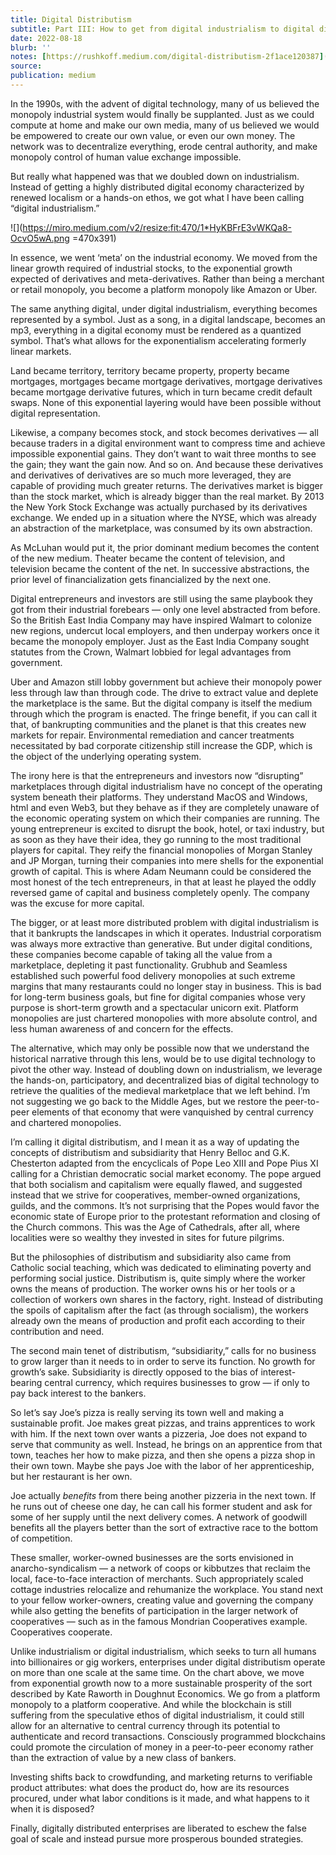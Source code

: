 ```yaml
---
title: Digital Distributism
subtitle: Part III: How to get from digital industrialism to digital distributism
date: 2022-08-18
blurb: ''
notes: [https://rushkoff.medium.com/digital-distributism-2f1ace120387](https://rushkoff.medium.com/digital-distributism-2f1ace120387 https://rushkoff.medium.com/digital-distributism-2f1ace120387)
source: 
publication: medium
---
```


In the 1990s, with the advent of digital technology, many of us believed the monopoly industrial system would finally be supplanted. Just as we could compute at home and make our own media, many of us believed we would be empowered to create our own value, or even our own money. The network was to decentralize everything, erode central authority, and make monopoly control of human value exchange impossible.

But really what happened was that we doubled down on industrialism. Instead of getting a highly distributed digital economy characterized by renewed localism or a hands-on ethos, we got what I have been calling “digital industrialism.”

![](<https://miro.medium.com/v2/resize:fit:470/1*HyKBFrE3vWKQa8-OcvO5wA.png> =470x391)

In essence, we went ‘meta’ on the industrial economy. We moved from the linear growth required of industrial stocks, to the exponential growth expected of derivatives and meta-derivatives. Rather than being a merchant or retail monopoly, you become a platform monopoly like Amazon or Uber.

The same anything digital, under digital industrialism, everything becomes represented by a symbol. Just as a song, in a digital landscape, becomes an mp3, everything in a digital economy must be rendered as a quantized symbol. That’s what allows for the exponentialism accelerating formerly linear markets.

Land became territory, territory became property, property became mortgages, mortgages became mortgage derivatives, mortgage derivatives became mortgage derivative futures, which in turn became credit default swaps. None of this exponential layering would have been possible without digital representation.

Likewise, a company becomes stock, and stock becomes derivatives — all because traders in a digital environment want to compress time and achieve impossible exponential gains. They don’t want to wait three months to see the gain; they want the gain now. And so on. And because these derivatives and derivatives of derivatives are so much more leveraged, they are capable of providing much greater returns. The derivatives market is bigger than the stock market, which is already bigger than the real market. By 2013 the New York Stock Exchange was actually purchased by its derivatives exchange. We ended up in a situation where the NYSE, which was already an abstraction of the marketplace, was consumed by its own abstraction.

As McLuhan would put it, the prior dominant medium becomes the content of the new medium. Theater became the content of television, and television became the content of the net. In successive abstractions, the prior level of financialization gets financialized by the next one.

Digital entrepreneurs and investors are still using the same playbook they got from their industrial forebears — only one level abstracted from before. So the British East India Company may have inspired Walmart to colonize new regions, undercut local employers, and then underpay workers once it became the monopoly employer. Just as the East India Company sought statutes from the Crown, Walmart lobbied for legal advantages from government.

Uber and Amazon still lobby government but achieve their monopoly power less through law than through code. The drive to extract value and deplete the marketplace is the same. But the digital company is itself the medium through which the program is enacted. The fringe benefit, if you can call it that, of bankrupting communities and the planet is that this creates new markets for repair. Environmental remediation and cancer treatments necessitated by bad corporate citizenship still increase the GDP, which is the object of the underlying operating system.

The irony here is that the entrepreneurs and investors now “disrupting” marketplaces through digital industrialism have no concept of the operating system beneath their platforms. They understand MacOS and Windows, html and even Web3, but they behave as if they are completely unaware of the economic operating system on which their companies are running. The young entrepreneur is excited to disrupt the book, hotel, or taxi industry, but as soon as they have their idea, they go running to the most traditional players for capital. They reify the financial monopolies of Morgan Stanley and JP Morgan, turning their companies into mere shells for the exponential growth of capital. This is where Adam Neumann could be considered the most honest of the tech entrepreneurs, in that at least he played the oddly reversed game of capital and business completely openly. The company was the excuse for more capital.

The bigger, or at least more distributed problem with digital industrialism is that it bankrupts the landscapes in which it operates. Industrial corporatism was always more extractive than generative. But under digital conditions, these companies become capable of taking all the value from a marketplace, depleting it past functionality. Grubhub and Seamless established such powerful food delivery monopolies at such extreme margins that many restaurants could no longer stay in business. This is bad for long-term business goals, but fine for digital companies whose very purpose is short-term growth and a spectacular unicorn exit. Platform monopolies are just chartered monopolies with more absolute control, and less human awareness of and concern for the effects.

The alternative, which may only be possible now that we understand the historical narrative through this lens, would be to use digital technology to pivot the other way. Instead of doubling down on industrialism, we leverage the hands-on, participatory, and decentralized bias of digital technology to retrieve the qualities of the medieval marketplace that we left behind. I’m not suggesting we go back to the Middle Ages, but we restore the peer-to-peer elements of that economy that were vanquished by central currency and chartered monopolies.

I’m calling it digital distributism, and I mean it as a way of updating the concepts of distributism and subsidiarity that Henry Belloc and G.K. Chesterton adapted from the encyclicals of Pope Leo XIII and Pope Pius XI calling for a Christian democratic social market economy. The pope argued that both socialism and capitalism were equally flawed, and suggested instead that we strive for cooperatives, member-owned organizations, guilds, and the commons. It’s not surprising that the Popes would favor the economic state of Europe prior to the protestant reformation and closing of the Church commons. This was the Age of Cathedrals, after all, where localities were so wealthy they invested in sites for future pilgrims.

But the philosophies of distributism and subsidiarity also came from Catholic social teaching, which was dedicated to eliminating poverty and performing social justice. Distributism is, quite simply where the worker owns the means of production. The worker owns his or her tools or a collection of workers own shares in the factory, right. Instead of distributing the spoils of capitalism after the fact (as through socialism), the workers already own the means of production and profit each according to their contribution and need.

The second main tenet of distributism, “subsidiarity,” calls for no business to grow larger than it needs to in order to serve its function. No growth for growth’s sake. Subsidiarity is directly opposed to the bias of interest-bearing central currency, which requires businesses to grow — if only to pay back interest to the bankers.

So let’s say Joe’s pizza is really serving its town well and making a sustainable profit. Joe makes great pizzas, and trains apprentices to work with him. If the next town over wants a pizzeria, Joe does not expand to serve that community as well. Instead, he brings on an apprentice from that town, teaches her how to make pizza, and then she opens a pizza shop in their own town. Maybe she pays Joe with the labor of her apprenticeship, but her restaurant is her own.

Joe actually _benefits_ from there being another pizzeria in the next town. If he runs out of cheese one day, he can call his former student and ask for some of her supply until the next delivery comes. A network of goodwill benefits all the players better than the sort of extractive race to the bottom of competition.

These smaller, worker-owned businesses are the sorts envisioned in anarcho-syndicalism — a network of coops or kibbutzes that reclaim the local, face-to-face interaction of merchants. Such appropriately scaled cottage industries relocalize and rehumanize the workplace. You stand next to your fellow worker-owners, creating value and governing the company while also getting the benefits of participation in the larger network of cooperatives — such as in the famous Mondrian Cooperatives example. Cooperatives cooperate.

Unlike industrialism or digital industrialism, which seeks to turn all humans into billionaires or gig workers, enterprises under digital distributism operate on more than one scale at the same time. On the chart above, we move from exponential growth now to a more sustainable prosperity of the sort described by Kate Raworth in Doughnut Economics. We go from a platform monopoly to a platform cooperative. And while the blockchain is still suffering from the speculative ethos of digital industrialism, it could still allow for an alternative to central currency through its potential to authenticate and record transactions. Consciously programmed blockchains could promote the circulation of money in a peer-to-peer economy rather than the extraction of value by a new class of bankers.

Investing shifts back to crowdfunding, and marketing returns to verifiable product attributes: what does the product do, how are its resources procured, under what labor conditions is it made, and what happens to it when it is disposed?

Finally, digitally distributed enterprises are liberated to eschew the false goal of scale and instead pursue more prosperous bounded strategies.
